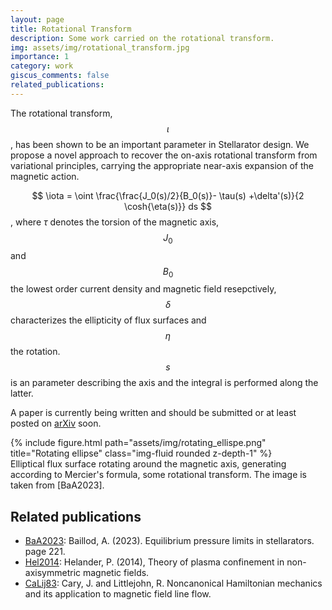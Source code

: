 ```yaml
---
layout: page
title: Rotational Transform 
description: Some work carried on the rotational transform.
img: assets/img/rotational_transform.jpg
importance: 1
category: work
giscus_comments: false
related_publications: 
---
```



The rotational transform, $$\iota$$, has been shown to be an important parameter in Stellarator design. We propose a novel approach to recover the on-axis rotational transform from variational principles, carrying the appropriate near-axis expansion of the magnetic action. 

$$ \iota =  \oint \frac{\frac{J_0(s)/2}{B_0(s)}- \tau(s) +\delta'(s)}{2 \cosh{\eta(s)}} ds $$, 
where $\tau$ denotes the torsion of the magnetic axis, $$J_0$$ and $$B_0$$ the lowest order current density and magnetic field resepctively, $$\delta$$ characterizes the ellipticity of flux surfaces and $$\eta$$  the rotation. $$s$$ is an parameter describing the axis and the integral is performed along the latter. 


A paper is currently being written and should be submitted or at least posted on [arXiv](https://arxiv.org) soon. 

<div class="row">
    <div class="col-sm mt-3 mt-md-0">
        {% include figure.html path="assets/img/rotating_ellispe.png" title="Rotating ellipse" class="img-fluid rounded z-depth-1" %}
    </div>
</div>
<div class="caption">
    Elliptical flux surface rotating around the magnetic axis, generating according to Mercier's formula, some rotational transform. The image is taken from [BaA2023].
</div>


## Related publications 
- [BaA2023](https://infoscience.epfl.ch/record/302888?ln=en): Baillod, A. (2023). Equilibrium pressure limits in stellarators. page 221. 
- [Hel2014](https://iopscience.iop.org/article/10.1088/0034-4885/77/8/087001/meta): Helander, P. (2014), Theory of plasma confinement in non-axisymmetric magnetic fields.
- [CaLij83](https://www.sciencedirect.com/science/article/abs/pii/0003491683903135): Cary, J. and Littlejohn, R. Noncanonical Hamiltonian mechanics and its application to magnetic field line flow.